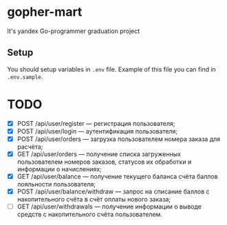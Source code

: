 # gopher-mart
It's yandex Go-programmer graduation project

## Setup
You should setup variables in `.env` file.
Example of this file you can find in `.env.sample`.

# TODO
- [x] POST /api/user/register — регистрация пользователя;
- [x] POST /api/user/login — аутентификация пользователя;
- [x] POST /api/user/orders — загрузка пользователем номера заказа для расчёта;
- [x] GET /api/user/orders — получение списка загруженных пользователем номеров заказов, статусов их обработки и информации о начислениях;
- [x] GET /api/user/balance — получение текущего баланса счёта баллов лояльности пользователя;
- [x] POST /api/user/balance/withdraw — запрос на списание баллов с накопительного счёта в счёт оплаты нового заказа;
- [ ] GET /api/user/withdrawals — получение информации о выводе средств с накопительного счёта пользователем.